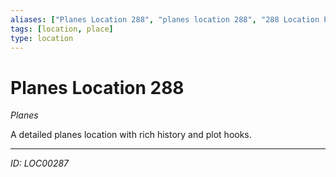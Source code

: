 ```yaml
---
aliases: ["Planes Location 288", "planes location 288", "288 Location Planes"]
tags: [location, place]
type: location
---
```


# Planes Location 288

*Planes*

A detailed planes location with rich history and plot hooks.

---
*ID: LOC00287*